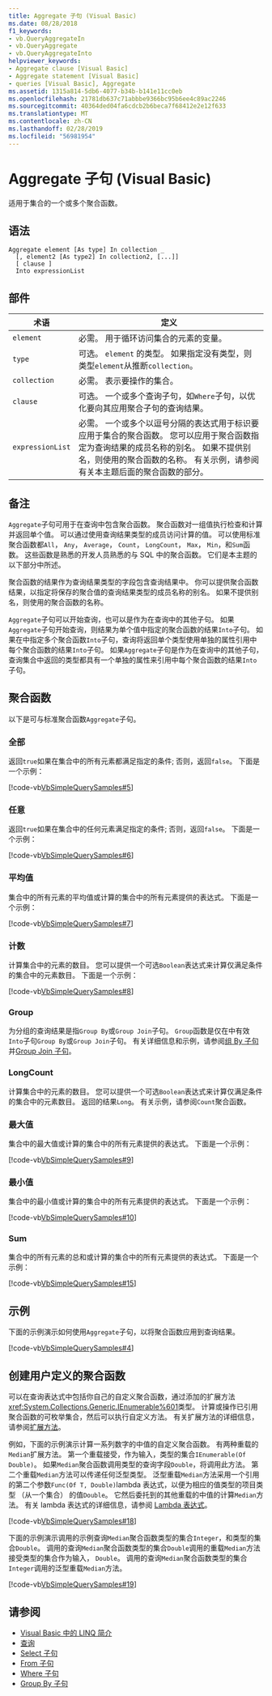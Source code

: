 ```yaml
---
title: Aggregate 子句 (Visual Basic)
ms.date: 08/28/2018
f1_keywords:
- vb.QueryAggregateIn
- vb.QueryAggregate
- vb.QueryAggregateInto
helpviewer_keywords:
- Aggregate clause [Visual Basic]
- Aggregate statement [Visual Basic]
- queries [Visual Basic], Aggregate
ms.assetid: 1315a814-5db6-4077-b34b-b141e11cc0eb
ms.openlocfilehash: 21781db637c71abbbe9366bc95b6ee4c89ac2246
ms.sourcegitcommit: 40364ded04fa6cdcb2b6beca7f68412e2e12f633
ms.translationtype: MT
ms.contentlocale: zh-CN
ms.lasthandoff: 02/28/2019
ms.locfileid: "56981954"
---
```

# <a name="aggregate-clause-visual-basic"></a>Aggregate 子句 (Visual Basic)
适用于集合的一个或多个聚合函数。  
  
## <a name="syntax"></a>语法  
  
```  
Aggregate element [As type] In collection _  
  [, element2 [As type2] In collection2, [...]]  
  [ clause ]  
  Into expressionList  
```  
  
## <a name="parts"></a>部件  
  
|术语|定义|  
|---|---|  
|`element`|必需。 用于循环访问集合的元素的变量。|  
|`type`|可选。 `element` 的类型。 如果指定没有类型，则类型`element`从推断`collection`。|  
|`collection`|必需。 表示要操作的集合。|  
|`clause`|可选。 一个或多个查询子句，如`Where`子句，以优化要向其应用聚合子句的查询结果。|  
|`expressionList`|必需。 一个或多个以逗号分隔的表达式用于标识要应用于集合的聚合函数。 您可以应用于聚合函数指定为查询结果的成员名称的别名。 如果不提供别名，则使用的聚合函数的名称。 有关示例，请参阅有关本主题后面的聚合函数的部分。|  
  
## <a name="remarks"></a>备注  
 `Aggregate`子句可用于在查询中包含聚合函数。 聚合函数对一组值执行检查和计算并返回单个值。 可以通过使用查询结果类型的成员访问计算的值。 可以使用标准聚合函数都`All`， `Any`， `Average`， `Count`， `LongCount`， `Max`， `Min`，和`Sum`函数。 这些函数是熟悉的开发人员熟悉的与 SQL 中的聚合函数。 它们是本主题的以下部分中所述。  
  
 聚合函数的结果作为查询结果类型的字段包含查询结果中。 你可以提供聚合函数结果，以指定将保存的聚合值的查询结果类型的成员名称的别名。 如果不提供别名，则使用的聚合函数的名称。  
  
 `Aggregate`子句可以开始查询，也可以是作为在查询中的其他子句。 如果`Aggregate`子句开始查询，则结果为单个值中指定的聚合函数的结果`Into`子句。 如果在中指定多个聚合函数`Into`子句，查询将返回单个类型使用单独的属性引用中每个聚合函数的结果`Into`子句。 如果`Aggregate`子句是作为在查询中的其他子句，查询集合中返回的类型都具有一个单独的属性来引用中每个聚合函数的结果`Into`子句。  
  
## <a name="aggregate-functions"></a>聚合函数

以下是可与标准聚合函数`Aggregate`子句。  
  
### <a name="all"></a>全部

返回`true`如果在集合中的所有元素都满足指定的条件; 否则，返回`false`。 下面是一个示例：

 [!code-vb[VbSimpleQuerySamples#5](~/samples/snippets/visualbasic/VS_Snippets_VBCSharp/VbSimpleQuerySamples/VB/QuerySamples1.vb#5)]

### <a name="any"></a>任意

返回`true`如果在集合中的任何元素满足指定的条件; 否则，返回`false`。 下面是一个示例：

 [!code-vb[VbSimpleQuerySamples#6](~/samples/snippets/visualbasic/VS_Snippets_VBCSharp/VbSimpleQuerySamples/VB/QuerySamples1.vb#6)]

### <a name="average"></a>平均值

集合中的所有元素的平均值或计算的集合中的所有元素提供的表达式。 下面是一个示例：

 [!code-vb[VbSimpleQuerySamples#7](~/samples/snippets/visualbasic/VS_Snippets_VBCSharp/VbSimpleQuerySamples/VB/QuerySamples1.vb#7)]

### <a name="count"></a>计数

计算集合中的元素的数目。 您可以提供一个可选`Boolean`表达式来计算仅满足条件的集合中的元素数目。 下面是一个示例：

 [!code-vb[VbSimpleQuerySamples#8](~/samples/snippets/visualbasic/VS_Snippets_VBCSharp/VbSimpleQuerySamples/VB/QuerySamples1.vb#8)]

### <a name="group"></a>Group

为分组的查询结果是指`Group By`或`Group Join`子句。 `Group`函数是仅在中有效`Into`子句`Group By`或`Group Join`子句。 有关详细信息和示例，请参阅[组 By 子句](../../../visual-basic/language-reference/queries/group-by-clause.md)并[Group Join 子句](../../../visual-basic/language-reference/queries/group-join-clause.md)。

### <a name="longcount"></a>LongCount

计算集合中的元素的数目。 您可以提供一个可选`Boolean`表达式来计算仅满足条件的集合中的元素数目。 返回的结果`Long`。 有关示例，请参阅`Count`聚合函数。

### <a name="max"></a>最大值

集合中的最大值或计算的集合中的所有元素提供的表达式。 下面是一个示例：

 [!code-vb[VbSimpleQuerySamples#9](~/samples/snippets/visualbasic/VS_Snippets_VBCSharp/VbSimpleQuerySamples/VB/QuerySamples1.vb#9)]

### <a name="min"></a>最小值

集合中的最小值或计算的集合中的所有元素提供的表达式。 下面是一个示例：

 [!code-vb[VbSimpleQuerySamples#10](~/samples/snippets/visualbasic/VS_Snippets_VBCSharp/VbSimpleQuerySamples/VB/QuerySamples1.vb#10)]

### <a name="sum"></a>Sum

集合中的所有元素的总和或计算的集合中的所有元素提供的表达式。 下面是一个示例：

 [!code-vb[VbSimpleQuerySamples#15](~/samples/snippets/visualbasic/VS_Snippets_VBCSharp/VbSimpleQuerySamples/VB/QuerySamples1.vb#15)]

## <a name="example"></a>示例  

下面的示例演示如何使用`Aggregate`子句，以将聚合函数应用到查询结果。  
  
 [!code-vb[VbSimpleQuerySamples#4](~/samples/snippets/visualbasic/VS_Snippets_VBCSharp/VbSimpleQuerySamples/VB/QuerySamples1.vb#4)]  
  
## <a name="creating-user-defined-aggregate-functions"></a>创建用户定义的聚合函数

 可以在查询表达式中包括你自己的自定义聚合函数，通过添加的扩展方法<xref:System.Collections.Generic.IEnumerable%601>类型。 计算或操作已引用聚合函数的可枚举集合，然后可以执行自定义方法。 有关扩展方法的详细信息，请参阅[扩展方法](../../../visual-basic/programming-guide/language-features/procedures/extension-methods.md)。  
  
 例如，下面的示例演示计算一系列数字的中值的自定义聚合函数。 有两种重载的`Median`扩展方法。 第一个重载接受，作为输入，类型的集合`IEnumerable(Of Double)`。 如果`Median`聚合函数调用类型的查询字段`Double`，将调用此方法。 第二个重载`Median`方法可以传递任何泛型类型。 泛型重载`Median`方法采用一个引用的第二个参数`Func(Of T, Double)`lambda 表达式，以便为相应的值类型的项目类型 （从一个集合） 的值`Double`。 它然后委托到的其他重载的中值的计算`Median`方法。 有关 lambda 表达式的详细信息，请参阅 [Lambda 表达式](../../../visual-basic/programming-guide/language-features/procedures/lambda-expressions.md)。  
  
 [!code-vb[VbSimpleQuerySamples#18](~/samples/snippets/visualbasic/VS_Snippets_VBCSharp/VbSimpleQuerySamples/VB/UserDefinedAggregates.vb#18)]  
  
 下面的示例演示调用的示例查询`Median`聚合函数类型的集合`Integer`，和类型的集合`Double`。 调用的查询`Median`聚合函数类型的集合`Double`调用的重载`Median`方法接受类型的集合作为输入， `Double`。 调用的查询`Median`聚合函数类型的集合`Integer`调用的泛型重载`Median`方法。  
  
 [!code-vb[VbSimpleQuerySamples#19](~/samples/snippets/visualbasic/VS_Snippets_VBCSharp/VbSimpleQuerySamples/VB/UserDefinedAggregates.vb#19)]  
  
## <a name="see-also"></a>请参阅

- [Visual Basic 中的 LINQ 简介](../../../visual-basic/programming-guide/language-features/linq/introduction-to-linq.md)
- [查询](../../../visual-basic/language-reference/queries/index.md)
- [Select 子句](../../../visual-basic/language-reference/queries/select-clause.md)
- [From 子句](../../../visual-basic/language-reference/queries/from-clause.md)
- [Where 子句](../../../visual-basic/language-reference/queries/where-clause.md)
- [Group By 子句](../../../visual-basic/language-reference/queries/group-by-clause.md)
